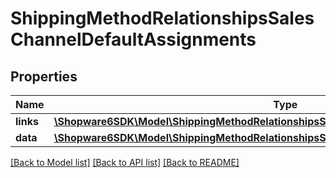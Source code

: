 # ShippingMethodRelationshipsSalesChannelDefaultAssignments

## Properties
Name | Type | Description | Notes
------------ | ------------- | ------------- | -------------
**links** | [**\Shopware6SDK\Model\ShippingMethodRelationshipsSalesChannelDefaultAssignmentsLinks**](ShippingMethodRelationshipsSalesChannelDefaultAssignmentsLinks.md) |  | [optional] 
**data** | [**\Shopware6SDK\Model\ShippingMethodRelationshipsSalesChannelDefaultAssignmentsData[]**](ShippingMethodRelationshipsSalesChannelDefaultAssignmentsData.md) |  | [optional] 

[[Back to Model list]](../../README.md#documentation-for-models) [[Back to API list]](../../README.md#documentation-for-api-endpoints) [[Back to README]](../../README.md)

